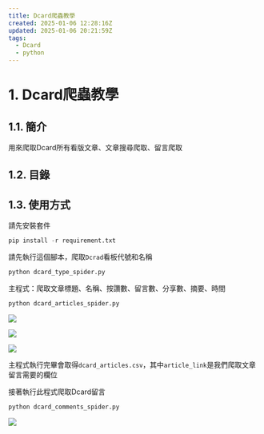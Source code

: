 ```yaml
---
title: Dcard爬蟲教學
created: 2025-01-06 12:28:16Z
updated: 2025-01-06 20:21:59Z
tags:
  - Dcard
  - python
---
```

# 1. Dcard爬蟲教學

## 1.1. 簡介

用來爬取Dcard所有看版文章、文章搜尋爬取、留言爬取

<!--more-->
## 1.2. 目錄



## 1.3. 使用方式

請先安裝套件

```python
pip install -r requirement.txt
```

請先執行這個腳本，爬取`Dcrad`看板代號和名稱

```python
python dcard_type_spider.py
```

主程式：爬取文章標題、名稱、按讚數、留言數、分享數、摘要、時間
```python
python dcard_articles_spider.py
```


![](https://markweb.idv.tw/uploads/202411121833001.png)


![](https://markweb.idv.tw/uploads/202411121834347.png)


![](https://markweb.idv.tw/uploads/202411121834573.png)

主程式執行完畢會取得`dcard_articles.csv`，其中`article_link`是我們爬取文章留言需要的欄位

接著執行此程式爬取Dcard留言

```python
python dcard_comments_spider.py
```

![](https://markweb.idv.tw/uploads/202411121834541.png)

